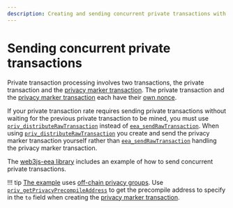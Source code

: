 ```yaml
---
description: Creating and sending concurrent private transactions with Hyperledger Besu
---
```


# Sending concurrent private transactions

Private transaction processing involves two transactions, the private transaction and the [privacy marker transaction].
The private transaction and the [privacy marker transaction] each have their [own nonce].

If your private transaction rate requires sending private transactions without waiting for the previous
private transaction to be mined, you must use [`priv_distributeRawTransaction`](../../Reference/API-Methods.md#priv_distributerawtransaction)
instead of [`eea_sendRawTransaction`](../../Reference/API-Methods.md#eea_sendrawtransaction). When
using [`priv_distributeRawTransaction`](../../Reference/API-Methods.md#priv_distributerawtransaction)
you create and send the privacy marker transaction yourself rather than [`eea_sendRawTransaction`](../../Reference/API-Methods.md#eea_sendrawtransaction)
handling the privacy marker transaction.

The [web3js-eea library](https://github.com/PegaSysEng/web3js-eea/blob/master/example/concurrentPrivateTransactions/concurrentPrivateTransactions.js)
includes an example of how to send concurrent private transactions.

!!! tip
    [The example](https://github.com/PegaSysEng/web3js-eea/blob/master/example/concurrentPrivateTransactions/concurrentPrivateTransactions.js)
    uses [off-chain privacy groups](../../Concepts/Privacy/Privacy-Groups.md).
    Use [`priv_getPrivacyPrecompileAddress`](../../Reference/API-Methods.md#priv_getprivacyprecompileaddress)
    to get the precompile address to specify in the `to` field when creating the [privacy marker transaction].

<!-- links ---->

[privacy marker transaction]: ../../Concepts/Privacy/Private-Transaction-Processing.md
[own nonce]: ../../Concepts/Privacy/Private-Transactions.md#nonces
